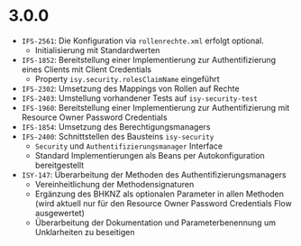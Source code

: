 # 3.0.0

- `IFS-2561`: Die Konfiguration via `rollenrechte.xml` erfolgt optional. 
    - Initialisierung mit Standardwerten
- `IFS-1852`: Bereitstellung einer Implementierung zur Authentifizierung eines Clients mit Client Credentials
    - Property `isy.security.rolesClaimName` eingeführt
- `IFS-2302`: Umsetzung des Mappings von Rollen auf Rechte
- `IFS-2403`: Umstellung vorhandener Tests auf `isy-security-test`
- `IFS-1960`: Bereitstellung einer Implementierung zur Authentifizierung mit Resource Owner Password Credentials
- `IFS-1854`: Umsetzung des Berechtigungsmanagers
- `IFS-2400`: Schnittstellen des Bausteins `isy-security`
    - `Security` und `Authentifizierungsmanager` Interface
    - Standard Implementierungen als Beans per Autokonfiguration bereitgestellt
- `ISY-147`: Überarbeitung der Methoden des Authentifizierungsmanagers
    - Vereinheitlichung der Methodensignaturen
    - Ergänzung des BHKNZ als optionalen Parameter in allen Methoden (wird aktuell nur für den Resource Owner Password Credentials Flow ausgewertet)
    - Überarbeitung der Dokumentation und Parameterbenennung um Unklarheiten zu beseitigen
